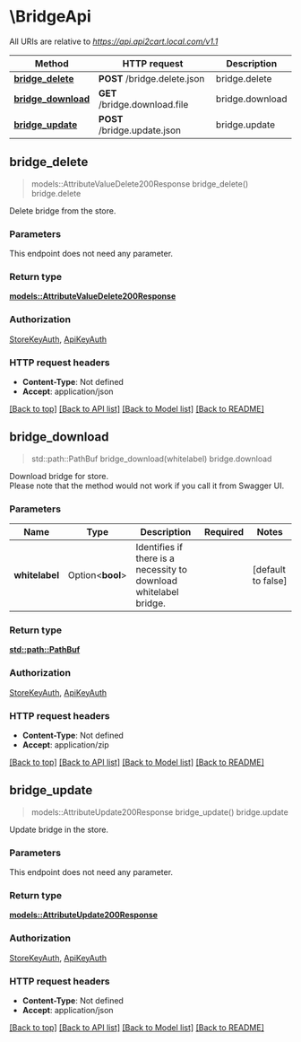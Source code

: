 # \BridgeApi

All URIs are relative to *https://api.api2cart.local.com/v1.1*

Method | HTTP request | Description
------------- | ------------- | -------------
[**bridge_delete**](BridgeApi.md#bridge_delete) | **POST** /bridge.delete.json | bridge.delete
[**bridge_download**](BridgeApi.md#bridge_download) | **GET** /bridge.download.file | bridge.download
[**bridge_update**](BridgeApi.md#bridge_update) | **POST** /bridge.update.json | bridge.update



## bridge_delete

> models::AttributeValueDelete200Response bridge_delete()
bridge.delete

Delete bridge from the store.

### Parameters

This endpoint does not need any parameter.

### Return type

[**models::AttributeValueDelete200Response**](AttributeValueDelete_200_response.md)

### Authorization

[StoreKeyAuth](../README.md#StoreKeyAuth), [ApiKeyAuth](../README.md#ApiKeyAuth)

### HTTP request headers

- **Content-Type**: Not defined
- **Accept**: application/json

[[Back to top]](#) [[Back to API list]](../README.md#documentation-for-api-endpoints) [[Back to Model list]](../README.md#documentation-for-models) [[Back to README]](../README.md)


## bridge_download

> std::path::PathBuf bridge_download(whitelabel)
bridge.download

Download bridge for store.</br>Please note that the method would not work if you call it from Swagger UI.

### Parameters


Name | Type | Description  | Required | Notes
------------- | ------------- | ------------- | ------------- | -------------
**whitelabel** | Option<**bool**> | Identifies if there is a necessity to download whitelabel bridge. |  |[default to false]

### Return type

[**std::path::PathBuf**](std::path::PathBuf.md)

### Authorization

[StoreKeyAuth](../README.md#StoreKeyAuth), [ApiKeyAuth](../README.md#ApiKeyAuth)

### HTTP request headers

- **Content-Type**: Not defined
- **Accept**: application/zip

[[Back to top]](#) [[Back to API list]](../README.md#documentation-for-api-endpoints) [[Back to Model list]](../README.md#documentation-for-models) [[Back to README]](../README.md)


## bridge_update

> models::AttributeUpdate200Response bridge_update()
bridge.update

Update bridge in the store.

### Parameters

This endpoint does not need any parameter.

### Return type

[**models::AttributeUpdate200Response**](AttributeUpdate_200_response.md)

### Authorization

[StoreKeyAuth](../README.md#StoreKeyAuth), [ApiKeyAuth](../README.md#ApiKeyAuth)

### HTTP request headers

- **Content-Type**: Not defined
- **Accept**: application/json

[[Back to top]](#) [[Back to API list]](../README.md#documentation-for-api-endpoints) [[Back to Model list]](../README.md#documentation-for-models) [[Back to README]](../README.md)

